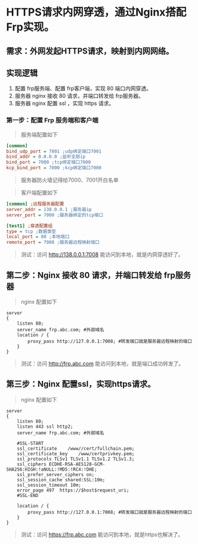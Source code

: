 # HTTPS请求内网穿透，通过Nginx搭配Frp实现。
## 需求：外网发起HTTPS请求，映射到内网网络。
## 实现逻辑
1. 配置 frp服务端、配置 frp客户端，实现 80 端口内网穿透。
2. 服务器 nginx 接收 80 请求，并端口转发给 frp服务器。
3. 服务器 nginx 配置 ssl ，实现 https 请求。

### 第一步：配置 Frp 服务端和客户端
>服务端配置如下
```ini
[common]
bind_udp_port = 7001 ;udp绑定端口7001
bind_addr = 0.0.0.0 ;监听全部ip
bind_port = 7000 ;tcp绑定端口7000
kcp_bind_port = 7000 ;kcp绑定端口7000
```
> 服务器防火墙记得给7000、7001开白名单

> 客户端配置如下
```ini
[common] ;远程服务器配置
server_addr = 138.0.0.1 ;服务器ip
server_port = 7000 ;服务器绑定的tcp端口

[test1] ;穿透配置组
type = tcp ;数据类型
local_port = 80 ;本地端口
remote_port = 7008 ;服务器远程映射端口
```
>测试：访问 http://138.0.0.1:7008 能访问到本地，就是内网穿透好了。

## 第二步：Nginx 接收 80 请求，并端口转发给 frp服务器
> nginx 配置如下
```nginx
server
{
    listen 80; 
    server_name frp.abc.com; #外部域名
    location / {
        proxy_pass http://127.0.0.1:7008; #转发端口就是服务器远程映射的端口
    }
}
```
>测试：访问 http://frp.abc.com 能访问到本地，就是端口成功转发了。

## 第三步：Nginx 配置ssl，实现https请求。
> nginx 配置如下
```nginx
server
{
    listen 80; 
    listen 443 ssl http2;
    server_name frp.abc.com; #外部域名
    
    #SSL-START
    ssl_certificate    /www//cert/fullchain.pem;
    ssl_certificate_key    /www/certprivkey.pem;
    ssl_protocols TLSv1 TLSv1.1 TLSv1.2 TLSv1.3;
    ssl_ciphers ECDHE-RSA-AES128-GCM-SHA256:HIGH:!aNULL:!MD5:!RC4:!DHE;
    ssl_prefer_server_ciphers on;
    ssl_session_cache shared:SSL:10m;
    ssl_session_timeout 10m;
    error_page 497  https://$host$request_uri;
    #SSL-END

    location / {
        proxy_pass http://127.0.0.1:7008; #转发端口就是服务器远程映射的端口
    }
}
```
>测试：访问 https://frp.abc.com 能访问到本地，就是https也解决了。

